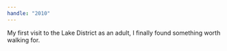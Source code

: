```yaml
---
handle: "2010"
---
```


My first visit to the Lake District as an adult, I finally found something worth walking for.
